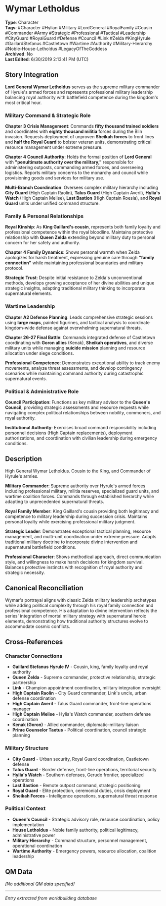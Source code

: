 # Wymar Letholdus

**Type**: Character  
**Tags**: #Character #Hylian #Military #LordGeneral #RoyalFamily #Cousin #Commander #Army #Strategic #Professional #Tactical #Leadership #CityGuard #RoyalGuard #Defense #Council #Link #Zelda #KingHyrule #GaillardStefanus #Castletown #Wartime #Authority #Military-Hierarchy #Noble-House-Letholdus #LegacyOfTheGoddess  
**Archived**: No  
**Last Edited**: 6/30/2019 2:13:41 PM (UTC)

## Story Integration

**Lord General Wymar Letholdus** serves as the supreme military commander of Hyrule's armed forces and represents professional military leadership balancing royal authority with battlefield competence during the kingdom's most critical hour.

### Military Command & Strategic Role
**Chapter 3 Crisis Management**: Commands **fifty thousand trained soldiers** and coordinates with **eighty thousand militia** forces during the Blin invasion. Requests deployment of unproven **Sheikah forces** to front lines and **half the Royal Guard** to bolster veteran units, demonstrating critical resource management under extreme pressure.

**Chapter 4 Council Authority**: Holds the formal position of **Lord General** with **"penultimate authority over the military,"** responsible for administering outposts, commanding armed forces, and overseeing logistics. Reports military concerns to the monarchy and council while provisioning goods and services for military use.

**Multi-Branch Coordination**: Oversees complex military hierarchy including **City Guard** (High Captain Raolin), **Talus Guard** (High Captain Averil), **Hylia's Watch** (High Captain Melise), **Last Bastion** (High Captain Roesia), and **Royal Guard** units under unified command structure.

### Family & Personal Relationships
**Royal Kinship**: As **King Gaillard's cousin**, represents both family loyalty and professional competence within the royal bloodline. Maintains protective relationship with **Queen Zelda** extending beyond military duty to personal concern for her safety and authority.

**Chapter 4 Family Dynamics**: Shows personal warmth when Zelda apologizes for harsh treatment, expressing genuine care through **"family connection"** while maintaining professional boundaries and military protocol.

**Strategic Trust**: Despite initial resistance to Zelda's unconventional methods, develops growing acceptance of her divine abilities and unique strategic insights, adapting traditional military thinking to incorporate supernatural elements.

### Wartime Leadership
**Chapter A2 Defense Planning**: Leads comprehensive strategic sessions using **large maps**, painted figurines, and tactical analysis to coordinate kingdom-wide defense against overwhelming supernatural threats.

**Chapter 26-27 Final Battle**: Commands integrated defense of Castletown coordinating with **Goron allies** (Kenak), **Sheikah operatives**, and diverse military units while managing **suicide mission** planning and resource allocation under siege conditions.

**Professional Competence**: Demonstrates exceptional ability to track enemy movements, analyze threat assessments, and develop contingency scenarios while maintaining command authority during catastrophic supernatural events.

### Political & Administrative Role
**Council Participation**: Functions as key military advisor to the **Queen's Council**, providing strategic assessments and resource requests while navigating complex political relationships between nobility, commoners, and royal authority.

**Institutional Authority**: Exercises broad command responsibility including personnel decisions (High Captain replacements), deployment authorizations, and coordination with civilian leadership during emergency conditions.

## Description
High General Wymar Letholdus. Cousin to the King, and Commander of Hyrule's armies.

**Military Commander**: Supreme authority over Hyrule's armed forces including professional military, militia reserves, specialized guard units, and wartime coalition forces. Commands through established hierarchy while adapting to unprecedented supernatural threats.

**Royal Family Member**: King Gaillard's cousin providing both legitimacy and competence to military leadership during succession crisis. Maintains personal loyalty while exercising professional military judgment.

**Strategic Leader**: Demonstrates exceptional tactical planning, resource management, and multi-unit coordination under extreme pressure. Adapts traditional military doctrine to incorporate divine intervention and supernatural battlefield conditions.

**Professional Character**: Shows methodical approach, direct communication style, and willingness to make harsh decisions for kingdom survival. Balances protective instincts with recognition of royal authority and strategic necessity.

## Canonical Reconciliation
Wymar's portrayal aligns with classic Zelda military leadership archetypes while adding political complexity through his royal family connection and professional competence. His adaptation to divine intervention reflects the series' integration of mortal military strategy with supernatural heroic elements, demonstrating how traditional authority structures evolve to accommodate cosmic conflicts.

## Cross-References

### Character Connections
- **Gaillard Stefanus Hyrule IV** - Cousin, king, family loyalty and royal authority
- **Queen Zelda** - Supreme commander, protective relationship, strategic partnership
- **Link** - Champion appointment coordination, military integration oversight
- **High Captain Raolin** - City Guard commander, Link's uncle, urban defense coordination
- **High Captain Averil** - Talus Guard commander, front-line operations manager
- **High Captain Melise** - Hylia's Watch commander, southern defense coordination
- **Kenak (Goron)** - Allied commander, diplomatic-military liaison
- **Prime Counselor Taetus** - Political coordination, council strategic planning

### Military Structure
- **City Guard** - Urban security, Royal Guard coordination, Castletown defense
- **Talus Guard** - Border defense, front-line operations, territorial security
- **Hylia's Watch** - Southern defenses, Gerudo frontier, specialized operations
- **Last Bastion** - Remote outpost command, strategic positioning
- **Royal Guard** - Elite protection, ceremonial duties, crisis deployment
- **Sheikah Forces** - Intelligence operations, supernatural threat response

### Political Context
- **Queen's Council** - Strategic advisory role, resource coordination, policy implementation
- **House Letholdus** - Noble family authority, political legitimacy, administrative power
- **Military Hierarchy** - Command structure, personnel management, operational coordination
- **Wartime Authority** - Emergency powers, resource allocation, coalition leadership

## QM Data
*[No additional QM data specified]*

---
*Entry extracted from worldbuilding database*
